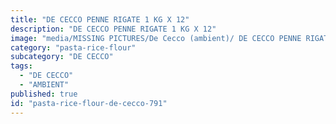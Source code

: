 ```yaml
---
title: "DE CECCO PENNE RIGATE 1 KG X 12"
description: "DE CECCO PENNE RIGATE 1 KG X 12"
image: "media/MISSING PICTURES/De Cecco (ambient)/ DE CECCO PENNE RIGATE 1 KG x 12.jpg"
category: "pasta-rice-flour"
subcategory: "DE CECCO"
tags:
  - "DE CECCO"
  - "AMBIENT"
published: true
id: "pasta-rice-flour-de-cecco-791"
---
```

